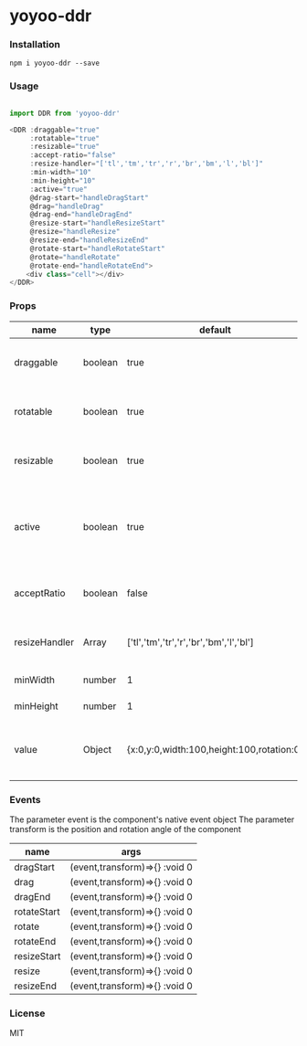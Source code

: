 # yoyoo-ddr


### Installation
```
npm i yoyoo-ddr --save
```


### Usage
```javascript

import DDR from 'yoyoo-ddr'

<DDR :draggable="true"
     :rotatable="true"
     :resizable="true"
     :accept-ratio="false"
     :resize-handler="['tl','tm','tr','r','br','bm','l','bl']"
     :min-width="10"
     :min-height="10"
     :active="true"
     @drag-start="handleDragStart"
     @drag="handleDrag"
     @drag-end="handleDragEnd"
     @resize-start="handleResizeStart"
     @resize="handleResize"
     @resize-end="handleResizeEnd"
     @rotate-start="handleRotateStart"
     @rotate="handleRotate"
     @rotate-end="handleRotateEnd">
    <div class="cell"></div>
</DDR>
```

### Props

name | type | default | desc
---- | ---   | --- | ---
draggable | boolean | true | Whether the component can be dragged |
rotatable | boolean | true | Whether the component can be rotated |
resizable | boolean | true | Whether the component can be resized |
active | boolean | true | Whether the component is selected, it can only be operated after it is selected|
acceptRatio | boolean | false  | Whether to limit the ratio when resizing
resizeHandler | Array | ['tl','tm','tr','r','br','bm','l','bl']|Set the direction that can be resized
minWidth | number | 1 | Minimum width
minHeight | number | 1| Minimum height
value | Object | {x:0,y:0,width:100,height:100,rotation:0} | Controls the position, size, and rotation of components

### Events
The parameter event is the component's native event object
The parameter transform is the position and rotation angle of the component

name | args
---|---
dragStart | (event,transform)=>{} :void 0
drag | (event,transform)=>{} :void 0
dragEnd | (event,transform)=>{} :void 0
rotateStart | (event,transform)=>{} :void 0
rotate | (event,transform)=>{} :void 0
rotateEnd | (event,transform)=>{} :void 0
resizeStart | (event,transform)=>{} :void 0
resize | (event,transform)=>{} :void 0
resizeEnd | (event,transform)=>{} :void 0










### License
MIT

